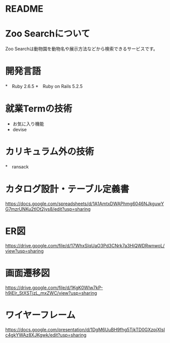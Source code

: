 # README

# Zoo Searchについて

Zoo Searchは動物園を動物名や展示方法などから検索できるサービスです。

# 開発言語

*　Ruby 2.6.5
*　Ruby on Rails 5.2.5

# 就業Termの技術

* お気に入り機能
* devise

# カリキュラム外の技術

*　ransack

# カタログ設計・テーブル定義書

https://docs.google.com/spreadsheets/d/1A1AmtxDWAPhmg6046NJkguwYG7mzrUNKu2tIOt2jys8/edit?usp=sharing

# ER図

https://drive.google.com/file/d/17WhxSlqUaO3Pd3CNrk7a3HiQWDRwnwoL/view?usp=sharing

# 画面遷移図

https://drive.google.com/file/d/1KgK0WIw7kP-h9iElr_StXSTjzL_mxZWC/view?usp=sharing

# ワイヤーフレーム

https://docs.google.com/presentation/d/1DgM6UuBH9fhg5TjkTD0GXzpjXIsIc4gkYWAz8XJKgwk/edit?usp=sharing

